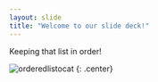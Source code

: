 ```yaml
---
layout: slide
title: "Welcome to our slide deck!"
---
```


Keeping that list in order!

![orderedlistocat](https://octodex.github.com/images/orderedlistocat.png)
{: .center}
